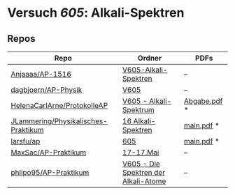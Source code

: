 # Versuch *605*: Alkali-Spektren

## Repos

|                                       Repo                                       |                                                                  Ordner                                                                   |                                                                                   PDFs                                                                                   |
|----------------------------------------------------------------------------------|-------------------------------------------------------------------------------------------------------------------------------------------|--------------------------------------------------------------------------------------------------------------------------------------------------------------------------|
|[Anjaaaa/AP-1516](../repo/Anjaaaa/AP-1516)                                        |[V605-Alkali-Spektren](https://github.com/anjabeck/AP-1516/tree/master/V605-Alkali-Spektren)                                               |–                                                                                                                                                                         |
|[dagbjoern/AP-Physik](../repo/dagbjoern/AP-Physik)                                |[V605](https://github.com/dagbjoern/AP-Physik/tree/master/V605)                                                                            |–                                                                                                                                                                         |
|[HelenaCarlArne/ProtokolleAP](../repo/HelenaCarlArne/ProtokolleAP)                |[V605 - Alkali-Spektrum](https://github.com/HelenaCarlArne/ProtokolleAP/tree/master/V605%20-%20Alkali-Spektrum)                            |[Abgabe.pdf](https://docs.google.com/viewer?url=https://raw.githubusercontent.com/NicoWeio/awesome-ap-pdfs/main/HelenaCarlArne%E2%88%95ProtokolleAP/605/Abgabe.pdf) \*    |
|[JLammering/Physikalisches-Praktikum](../repo/JLammering/Physikalisches-Praktikum)|[16 Alkali-Spektren](https://github.com/JLammering/Physikalisches-Praktikum/tree/master/16%20Alkali-Spektren)                              |[main.pdf](https://docs.google.com/viewer?url=https://raw.githubusercontent.com/NicoWeio/awesome-ap-pdfs/main/JLammering%E2%88%95Physikalisches-Praktikum/605/main.pdf) \*|
|[larsfu/ap](../repo/larsfu/ap)                                                    |[605](https://github.com/larsfu/ap/tree/master/605)                                                                                        |[main.pdf](https://docs.google.com/viewer?url=https://raw.githubusercontent.com/NicoWeio/awesome-ap-pdfs/main/larsfu%E2%88%95ap/605/main.pdf) \*                          |
|[MaxSac/AP-Praktikum](../repo/MaxSac/AP-Praktikum)                                |[17-17.Mai](https://github.com/MaxSac/AP-Praktikum/tree/master/17-17.Mai)                                                                  |–                                                                                                                                                                         |
|[phlipo95/AP-Praktikum](../repo/phlipo95/AP-Praktikum)                            |[V605 - Die Spektren der Alkali-Atome](https://github.com/phlipo95/AP-Praktikum/tree/master/V605%20-%20Die%20Spektren%20der%20Alkali-Atome)|–                                                                                                                                                                         |
